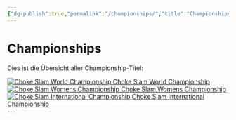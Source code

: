 ```yaml
---
{"dg-publish":true,"permalink":"/championships/","title":"Championships","noteIcon":"🏆"}
---
```


# **Championships**
Dies ist die Übersicht aller Championship-Titel:

<div class="championship-grid">
  <a href="https://cptspaulding1980.github.io/choke-slam-wrestling/championships/choke-slam-world-championship" class="champ-card">
    <img src="/choke-slam-wrestling/img/user/z_Images/Choke Slam World Championship.png" alt="Choke Slam World Championship">
    <span>Choke Slam World Championship</span>
  </a>

  <a href="https://cptspaulding1980.github.io/choke-slam-wrestling/championships/choke-slam-womens-championship" class="champ-card">
    <img src="/choke-slam-wrestling/img/user/z_Images/Choke Slam Womens Championship.png" alt="Choke Slam Womens Championship">
    <span>Choke Slam Womens Championship</span>
  </a>

  <a href="https://cptspaulding1980.github.io/choke-slam-wrestling/championships/choke-slam-international-championship" class="champ-card">
    <img src="/choke-slam-wrestling/img/user/z_Images/Choke Slam International Championship.png" alt="Choke Slam International Championship">
    <span>Choke Slam International Championship</span>
  </a>
</div>
---
